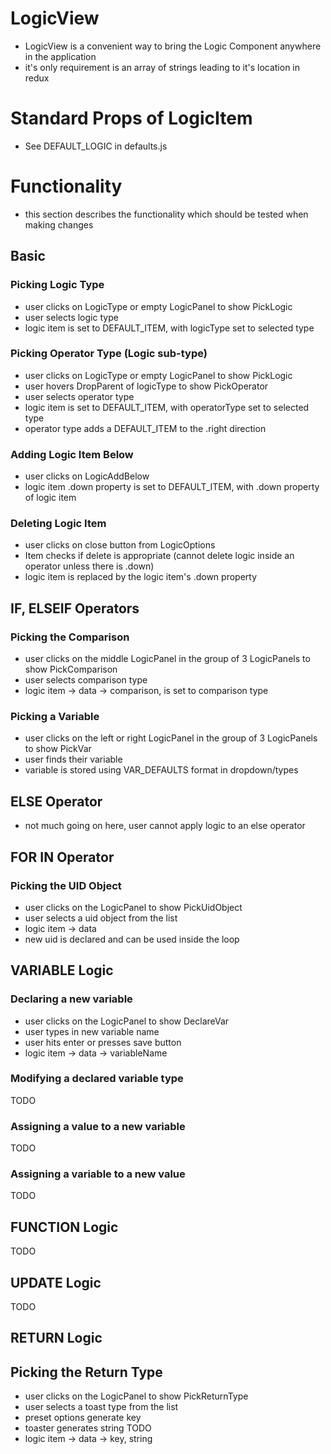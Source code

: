 # LogicView
- LogicView is a convenient way to bring the Logic Component anywhere in the application
- it's only requirement is an array of strings leading to it's location in redux

# Standard Props of LogicItem
- See DEFAULT_LOGIC in defaults.js

# Functionality
- this section describes the functionality which should be tested when making changes

## Basic
### Picking Logic Type
- user clicks on LogicType or empty LogicPanel to show PickLogic
- user selects logic type
- logic item is set to DEFAULT_ITEM, with logicType set to selected type
### Picking Operator Type (Logic sub-type)
- user clicks on LogicType or empty LogicPanel to show PickLogic
- user hovers DropParent of logicType to show PickOperator
- user selects operator type
- logic item is set to DEFAULT_ITEM, with operatorType set to selected type
- operator type adds a DEFAULT_ITEM to the .right direction
### Adding Logic Item Below
- user clicks on LogicAddBelow
- logic item .down property is set to DEFAULT_ITEM, with .down property of logic item
### Deleting Logic Item
- user clicks on close button from LogicOptions
- Item checks if delete is appropriate (cannot delete logic inside an operator unless there is .down)
- logic item is replaced by the logic item's .down property

## IF, ELSEIF Operators
### Picking the Comparison
- user clicks on the middle LogicPanel in the group of 3 LogicPanels to show PickComparison
- user selects comparison type
- logic item -> data -> comparison, is set to comparison type
### Picking a Variable
- user clicks on the left or right LogicPanel in the group of 3 LogicPanels to show PickVar
- user finds their variable
- variable is stored using VAR_DEFAULTS format in dropdown/types

## ELSE Operator
- not much going on here, user cannot apply logic to an else operator

## FOR IN Operator
### Picking the UID Object
- user clicks on the LogicPanel to show PickUidObject
- user selects a uid object from the list
- logic item -> data
- new uid is declared and can be used inside the loop

## VARIABLE Logic
### Declaring a new variable
- user clicks on the LogicPanel to show DeclareVar
- user types in new variable name
- user hits enter or presses save button
- logic item -> data -> variableName
### Modifying a declared variable type
TODO
### Assigning a value to a new variable
TODO
### Assigning a variable to a new value
TODO

## FUNCTION Logic
TODO

## UPDATE Logic
TODO

## RETURN Logic
## Picking the Return Type
- user clicks on the LogicPanel to show PickReturnType
- user selects a toast type from the list
- preset options generate key
- toaster generates string TODO
- logic item -> data -> key, string